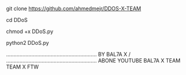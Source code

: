 
git clone https://github.com/ahmedmejr/DDOS-X-TEAM

cd DDoS

chmod +x DDoS.py

python2 DDoS.py



.............................................................
BY BAL7A X                                                  /
.............................................................
ABONE YOUTUBE
BAL7A X TEAM                   TEAM X FTW 
